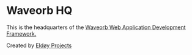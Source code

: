 # Waveorb HQ

This is the headquarters of the [Waveorb Web Application Development Framework.](https://waveorb.com)

Created by [Eldøy Projects](https://eldoy.com)
